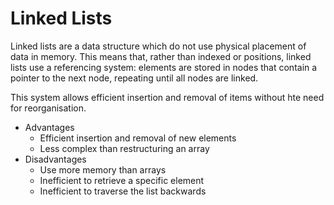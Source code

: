 # Linked Lists

Linked lists are a data structure which do not use physical placement of data in memory. This means that, rather than indexed or positions, linked lists use a referencing system: elements are stored in nodes that contain a pointer to the next node, repeating until all nodes are linked.

This system allows efficient insertion and removal of items without hte need for reorganisation.

- Advantages
  - Efficient insertion and removal of new elements
  - Less complex than restructuring an array
- Disadvantages
  - Use more memory than arrays
  - Inefficient to retrieve a specific element
  - Inefficient to traverse the list backwards
